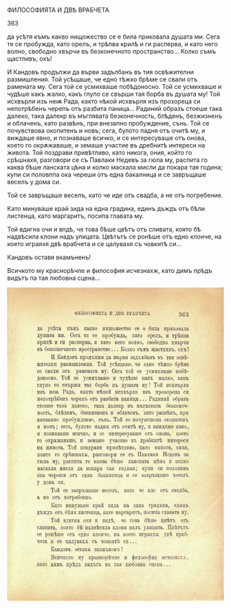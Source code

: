 ﻿ФИЛОСОФИЯТА И ДВѢ ВРАБЧЕТА

363

да усѣтя къмъ какво нищожество се е била приковала душата ми. Сега тя се пробужда, като орелъ, и трѣпва крилѣ и ги расперва, и като него волно, свободно хвърчи въ безконечното пространство... Колко съмъ щастливъ, охъ!

И Кандовъ продължи да върви задълбанъ въ тия освѣжителни размишления. Той усѣщаше, че едно тѣжко брѣме се свали отъ рамената му. Сега той се усмихваше побѣдоносно. Той се усмихваше и чудѣше какъ жалко, какъ глупо се свърши тая борба въ душата му! Той исхвърли изъ неѭ Рада, както нѣкой исхвърля изъ прозореца си непотрѣбенъ черепъ отъ разбита паница... Радиний образъ стоеше така далеко, така далекр въ мъглявата безконечность, блѣденъ, безжизненъ и облаченъ, като развѣнъ, при внезапно пробуждение, сънь. Той се почувствова окопитенъ и новъ; сега, булото падня отъ очитѣ му, и виждаше явно, и познаваше всичко, и се интересуваше отъ онова, което го окрѫжаваше, и земаше участие въ дребнитѣ интереси на живота. Той поздрави привѣтливо, като никога, ония, който го срѣшнахя, разговори се съ Павлаки Недевъ за гюла му, распита го каква бѣше ланската цѣна и колко маскала мисли да покара тая година; купи си половппа ока череши отъ една бакалница и се завръщаше веселъ у дома си.

Той се завръщаше веселъ, като че иде отъ свадба, а не отъ погребение.

Като минуваше край зида на една градина, единъ дъждъ отъ бѣли листенца, като маргаритъ, посипа главата му.

Той вдигна очи и впдѣ, че това бѣше цвѣтъ отъ сливата, която бѣ надвѣсила клони надъ улицата. Цвѣтътъ се ронѣше отъ едно клонче, на което играяхя двѣ врабчета и се цалувахя съ човкитѣ си...

Кандовъ оставя вкамъненъ!

Всичкото му краснорѣчпе и философия исчезнахж, като димъ прѣдъ видътъ па тая любовна сцена...

![original](images/404.jpg)

